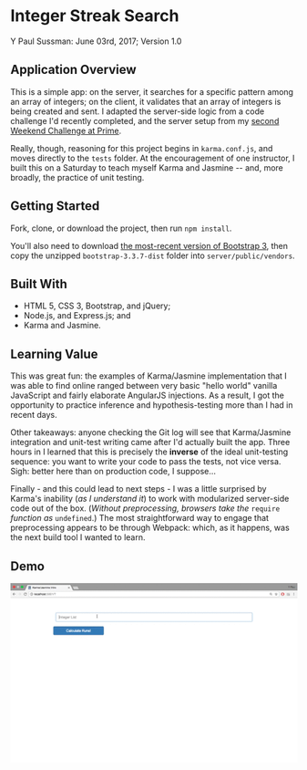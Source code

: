 # Integer Streak Search

Y Paul Sussman: June 03rd, 2017; Version 1.0

## Application Overview
This is a simple app: on the server, it searches for a specific pattern among an array of integers; on the client, it validates that an array of integers is being created and sent. I adapted the server-side logic from a code challenge I'd recently completed, and the server setup from my [second Weekend Challenge at Prime](https://github.com/ypaulsussman/prime_weekend_challenge_2).

Really, though, reasoning for this project begins in `karma.conf.js`, and moves directly to the `tests` folder. At the encouragement of one instructor, I built this on a Saturday to teach myself Karma and Jasmine -- and, more broadly, the practice of unit testing.

## Getting Started

Fork, clone, or download the project, then run `npm install`.

You'll also need to download [the most-recent version of Bootstrap 3](http://getbootstrap.com/getting-started/#download), then copy the unzipped `bootstrap-3.3.7-dist` folder into `server/public/vendors`.

## Built With

* HTML 5, CSS 3, Bootstrap, and jQuery;
* Node.js, and Express.js; and
* Karma and Jasmine.

## Learning Value
This was great fun: the examples of Karma/Jasmine implementation that I was able to find online ranged between very basic "hello world" vanilla JavaScript and fairly elaborate AngularJS injections. As a result, I got the opportunity to practice inference and hypothesis-testing more than I had in recent days.

Other takeaways: anyone checking the Git log will see that Karma/Jasmine integration and unit-test writing came after I'd actually built the app. Three hours in I learned that this is precisely the **inverse** of the ideal unit-testing sequence: you want to write your code to pass the tests, not vice versa. Sigh: better here than on production code, I suppose…

Finally - and this could lead to next steps - I was a little surprised by Karma's inability (_as I understand it_) to work with modularized server-side code out of the box. (_Without preprocessing, browsers take the_ `require` _function as_ `undefined`.) The most straightforward way to engage that preprocessing appears to be through Webpack: which, as it happens, was the next build tool I wanted to learn.

## Demo
<p align="center">
  <img src="Integer_Streak_Search.gif" alt="walkthrough gif"/>
</p>
